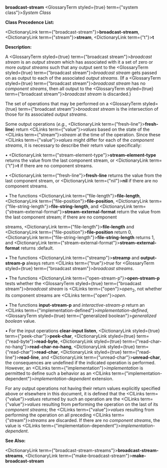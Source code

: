 **broadcast-stream** <GlossaryTerm styled={true} term={"system class"}><i>System Class</i></GlossaryTerm> 



**Class Precedence List:** 



<DictionaryLink  term={"broadcast-stream"}><b>broadcast-stream</b></DictionaryLink>, <DictionaryLink  term={"stream"}><b>stream</b></DictionaryLink>, <DictionaryLink  term={"t"}><b>t</b></DictionaryLink> 



**Description:** 



A <GlossaryTerm styled={true} term={"broadcast stream"}><i>broadcast stream</i></GlossaryTerm> is an *output stream* which has associated with it a set of zero or more *output streams* such that any output sent to the <GlossaryTerm styled={true} term={"broadcast stream"}><i>broadcast stream</i></GlossaryTerm> gets passed on as output to each of the associated *output streams*. (If a <GlossaryTerm styled={true} term={"broadcast stream"}><i>broadcast stream</i></GlossaryTerm> has no *component streams*, then all output to the <GlossaryTerm styled={true} term={"broadcast stream"}><i>broadcast stream</i></GlossaryTerm> is discarded.) 



The set of operations that may be performed on a <GlossaryTerm styled={true} term={"broadcast stream"}><i>broadcast stream</i></GlossaryTerm> is the intersection of those for its associated *output streams*. 



Some output operations (*e.g.*, <DictionaryLink  term={"fresh-line"}><b>fresh-line</b></DictionaryLink>) return <ClLinks  term={"value"}><i>values</i></ClLinks> based on the state of the <ClLinks  term={"stream"}><i>stream</i></ClLinks> at the time of the operation. Since these <ClLinks  term={"value"}><i>values</i></ClLinks> might differ for each of the *component streams*, it is necessary to describe their return value specifically: 



*•* <DictionaryLink  term={"stream-element-type"}><b>stream-element-type</b></DictionaryLink> returns the value from the last component stream, or <DictionaryLink  term={"t"}><b>t</b></DictionaryLink> if there are no component streams. 



*•* <DictionaryLink  term={"fresh-line"}><b>fresh-line</b></DictionaryLink> returns the value from the last component stream, or <DictionaryLink  term={"nil"}><b>nil</b></DictionaryLink> if there are no component streams. 







 



 



*•* The functions <DictionaryLink  term={"file-length"}><b>file-length</b></DictionaryLink>, <DictionaryLink  term={"file-position"}><b>file-position</b></DictionaryLink>, <DictionaryLink  term={"file-string-length"}><b>file-string-length</b></DictionaryLink>, and <DictionaryLink  term={"stream-external-format"}><b>stream-external-format</b></DictionaryLink> return the value from the last component stream; if there are no component 



streams, <DictionaryLink  term={"file-length"}><b>file-length</b></DictionaryLink> and <DictionaryLink  term={"file-position"}><b>file-position</b></DictionaryLink> return 0, <DictionaryLink  term={"file-string-length"}><b>file-string-length</b></DictionaryLink> returns 1, and <DictionaryLink  term={"stream-external-format"}><b>stream-external-format</b></DictionaryLink> returns :default. 



*•* The functions <DictionaryLink  term={"streamp"}><b>streamp</b></DictionaryLink> and **output-stream-p** always return <ClLinks  term={"true"}><i>true</i></ClLinks> for <GlossaryTerm styled={true} term={"broadcast stream"}><i>broadcast streams</i></GlossaryTerm>. 



*•* The functions <DictionaryLink  term={"open-stream-p"}><b>open-stream-p</b></DictionaryLink> tests whether the <GlossaryTerm styled={true} term={"broadcast stream"}><i>broadcast stream</i></GlossaryTerm> is <ClLinks  term={"open"}><i>open</i></ClLinks><sub>2</sub>, not whether its component streams are <ClLinks  term={"open"}><i>open</i></ClLinks>. 



*•* The functions **input-stream-p** and *interactive-stream-p* return an <ClLinks  term={"implementation-defined"}><i>implementation-defined</i></ClLinks>, <GlossaryTerm styled={true} term={"generalized boolean"}><i>generalized boolean</i></GlossaryTerm> value. 



*•* For the input operations **clear-input listen**, <DictionaryLink styled={true} term={"peek-char"}><b>peek-char</b></DictionaryLink>, <DictionaryLink styled={true} term={"read-byte"}><b>read-byte</b></DictionaryLink>, <DictionaryLink styled={true} term={"read-char-no-hang"}><b>read-char-no-hang</b></DictionaryLink>, <DictionaryLink styled={true} term={"read-char"}><b>read-char</b></DictionaryLink>, <DictionaryLink styled={true} term={"read-line"}><b>read-line</b></DictionaryLink>, and <DictionaryLink  term={"unread-char"}><b>unread-char</b></DictionaryLink>, the consequences are undefined if the indicated operation is performed. However, an <ClLinks  term={"implementation"}><i>implementation</i></ClLinks> is permitted to define such a behavior as an <ClLinks  term={"implementation-dependent"}><i>implementation-dependent</i></ClLinks> extension. 



For any output operations not having their return values explicitly specified above or elsewhere in this document, it is defined that the <ClLinks  term={"value"}><i>values</i></ClLinks> returned by such an operation are the <ClLinks  term={"value"}><i>values</i></ClLinks> resulting from performing the operation on the last of its *component streams*; the <ClLinks  term={"value"}><i>values</i></ClLinks> resulting from performing the operation on all preceding <ClLinks  term={"stream"}><i>streams</i></ClLinks> are discarded. If there are no *component streams*, the value is <ClLinks  term={"implementation-dependent"}><i>implementation-dependent</i></ClLinks>. 



**See Also:** 



<DictionaryLink  term={"broadcast-stream-streams"}><b>broadcast-stream-streams</b></DictionaryLink>, <DictionaryLink  term={"make-broadcast-stream"}><b>make-broadcast-stream</b></DictionaryLink> 



